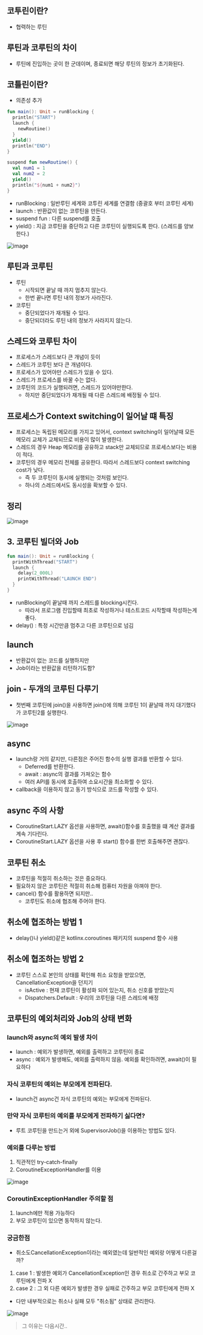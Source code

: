 ## 코투린이란?
+ 협력하는 루틴

## 루틴과 코루틴의 차이
+ 루틴에 진입하는 곳이 한 군데이며, 종료되면 해당 루틴의 정보가 초기화된다.

## 코틀린이란?
+ 의존성 추가

```kotlin
fun main(): Unit = runBlocking {
  println("START")
  launch {
    newRoutine()
  }
  yield()
  println("END")
}

suspend fun newRoutine() {
  val num1 = 1
  val num2 = 2
  yield()
  println("${num1 + num2}")
}
```

+ runBlocking : 일반루틴 세계와 코투린 세계를 연결함 (중괄호 부터 코루틴 세계)
+ launch : 반환값이 없는 코루틴을 만든다.
+ suspend fun : 다른 suspend를 호출
+ yield() : 지금 코루틴을 중단하고 다른 코루틴이 실행되도록 한다. (스레드를 양보한다.)

![image](https://github.com/HyangKeunChoi/TIL-Today-I-Learned-/assets/49984996/f1d02a1e-3f20-4c5d-878a-d3b5f2f6dcd7)

## 루틴과 코루틴
+ 루틴
  - 시작되면 끝날 때 까지 멈추지 않는다.
  - 한번 끝나면 루틴 내의 정보가 사라진다.
+ 코루틴
  - 중단되었다가 재개될 수 있다.
  - 중단되더라도 루틴 내의 정보가 사라지지 않는다.

## 스레드와 코루틴 차이
+ 프로세스가 스레드보다 큰 개념이 듯이
+ 스레드가 코루틴 보다 큰 개념이다.
+ 프로세스가 있어야만 스레드가 있을 수 있다.
+ 스레드가 프로세스를 바꿀 수는 없다.
+ 코루틴의 코드가 실행되려면, 스레드가 있어야만한다.
  - 하지만 중단되었다가 재개될 때 다른 스레드에 배정될 수 있다.

## 프로세스가 Context switching이 일어날 떄 특징
+ 프로세스는 독립된 메모리를 가지고 있어서, context switching이 일어날때 모든 메모리 교체가 교체되므로 비용이 많이 발생한다.
+ 스레드의 경우 Heap 메모리를 공유하고 stack만 교체되므로 프로세스보다는 비용이 적다.
+ 코루틴의 경우 메모리 전체를 공유한다. 따라서 스레드보다 context switching cost가 낮다.
  - 즉 두 코루틴이 동시에 실행되는 것처럼 보인다.
  - 하나의 스레드에서도 동시성을 확보할 수 있다.

## 정리

![image](https://github.com/HyangKeunChoi/TIL-Today-I-Learned-/assets/49984996/2ecbaa02-ac75-4efe-8a56-d31f06b762c3)

## 3. 코루틴 빌더와 Job

```kotlin
fun main(): Unit = runBlocking {
  printWithThread("START")
  launch {
    delay(2_000L)
    printWithThread("LAUNCH END")
  }
}
```
+ runBlocking이 끝날때 까지 스레드를 blocking시킨다.
  - 따라서 프로그램 진입할때 최초로 작성하거나 테스트코드 시작할때 작성하는게 좋다.
+ delay() : 특정 시간만큼 멈추고 다른 코루틴으로 넘김

## launch
+ 반환값이 없는 코드를 실행하지만
+ Job이라는 반환값을 리턴하기도함?

## join - 두개의 코루틴 다루기
+ 첫번째 코루틴에 join()을 사용하면 join()에 의해 코루틴 1이 끝날때 까지 대기했다가 코루틴2를 실행한다.

![image](https://github.com/HyangKeunChoi/TIL-Today-I-Learned-/assets/49984996/cc193cd5-0cf9-4a07-b401-a62ce6ab534d)

## async
+ launch랑 거의 같지만, 다른점은 주어진 함수의 실행 결과를 반환할 수 있다.
  - Deferred를 반환한다.
  - await : async의 결과를 가져오는 함수
  - 여러 API를 동시에 호출하여 소요시간을 최소화할 수 있다.
+ callback을 이용하지 않고 동기 방식으로 코드를 작성할 수 있다.

## async 주의 사항
+ CoroutineStart.LAZY 옵션을 사용하면, await()함수를 호출했을 떄 계산 결과를 계속 기다린다.
+ CoroutineStart.LAZY 옵션을 사용 후 start() 함수를 한번 호출해주면 괜찮다.

## 코루틴 취소
+ 코루틴을 적절히 취소하는 것은 중요하다.
+ 필요하지 않은 코루틴은 적절히 취소해 컴퓨터 자원을 아껴야 한다.
+ cancel() 함수를 활용하면 되지만..
  - 코루틴도 취소에 협조해 주어야 한다.

## 취소에 협조하는 방법 1
+ delay()나 yield()같은 kotlinx.coroutines 패키지의 suspend 함수 사용

## 취소에 협조하는 방법 2
+ 코루틴 스스로 본인의 상태를 확인해 취소 요청을 받았으면, CancellationException을 던지기
  - isActive : 현재 코루틴이 활성화 되어 있는지, 취소 신호를 받았는지
  - Dispatchers.Default : 우리의 코루틴을 다른 스레드에 배정
 
## 코루틴의 예외처리와 Job의 상태 변화

### launch와 async의 예외 발생 차이
+ launch : 예외가 발생하면, 예외를 출력하고 코루틴이 종료
+ async : 예외가 발생해도, 예외를 출력하지 않음. 예외를 확인하려면, await()이 필요하다

### 자식 코루틴의 예외는 부모에게 전파된다.
+ launch건 async건 자식 코루틴의 예외는 부모에게 전파된다.

### 만약 자식 코루틴의 예외를 부모에게 전파하기 싫다면?
+ 루트 코루틴을 만드는거 외에 SupervisorJob()을 이용하는 방법도 있다.

### 예외를 다루는 방법
1. 직관적인 try-catch-finally
2. CoroutineExceptionHandler를 이용

![image](https://github.com/HyangKeunChoi/TIL-Today-I-Learned-/assets/49984996/37b757d3-d0e8-48b3-8f4a-0b7e246f8db3)

### CoroutinExceptionHandler 주의할 점
1. launch에만 적용 가능하다
2. 부모 코루틴이 있으면 동작하지 않는다.

### 궁금한점
+ 취소도CancellationException이라는 예외였는데 일반적인 예외랑 어떻게 다른걸까?

1. case 1 : 발생한 예외가 CancellationException인 경우 취소로 간주하고 부모 코루틴에게 전파 X
2. case 2 : 그 외 다른 예외가 발생한 경우 실패로 간주하고 부모 코루틴에게 전파 X

+ 다만 내부적으로는 취소나 실패 모두 "취소됨" 상태로 관리한다.

![image](https://github.com/HyangKeunChoi/TIL-Today-I-Learned-/assets/49984996/09137a5e-dd72-4129-b757-27e676d8129c)

> 그 이유는 다음시간..
